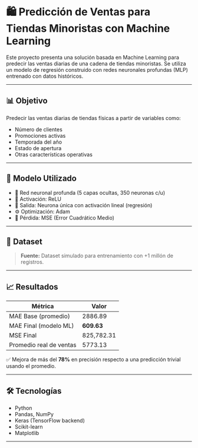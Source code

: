 # 🛍️ Predicción de Ventas para Tiendas Minoristas con Machine Learning

Este proyecto presenta una solución basada en Machine Learning para predecir las ventas diarias de una cadena de tiendas minoristas. Se utiliza un modelo de regresión construido con redes neuronales profundas (MLP) entrenado con datos históricos.

---

## 📊 Objetivo

Predecir las ventas diarias de tiendas físicas a partir de variables como:
- Número de clientes
- Promociones activas
- Temporada del año
- Estado de apertura
- Otras características operativas

---

## 🧠 Modelo Utilizado

- 📌 Red neuronal profunda (5 capas ocultas, 350 neuronas c/u)
- 🔧 Activación: ReLU
- 🧪 Salida: Neurona única con activación lineal (regresión)
- ⚙️ Optimización: Adam
- 🎯 Pérdida: MSE (Error Cuadrático Medio)

---

## 📁 Dataset

> **Fuente:** Dataset simulado para entrenamiento con +1 millón de registros.  

---

## 📈 Resultados

| Métrica                 | Valor     |
|------------------------|-----------|
| MAE Base (promedio)    | 2886.89   |
| MAE Final (modelo ML)  | **609.63** |
| MSE Final              | 825,782.31 |
| Promedio real de ventas| 5773.13   |

✅ Mejora de más del **78%** en precisión respecto a una predicción trivial usando el promedio.

---

## 🛠️ Tecnologías

- Python
- Pandas, NumPy
- Keras (TensorFlow backend)
- Scikit-learn
- Matplotlib

---

